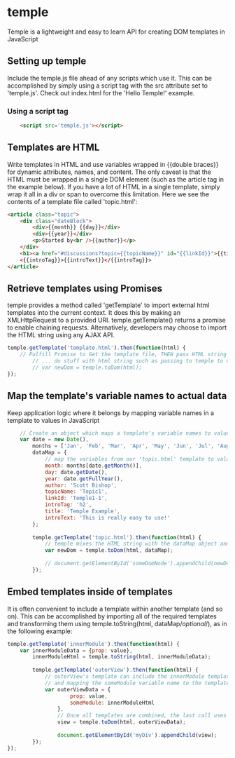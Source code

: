 # temple
Temple is a lightweight and easy to learn API for creating DOM templates in JavaScript

## Setting up temple
Include the temple.js file ahead of any scripts which use it. This can be accomplished by simply using a script tag with the src attribute set to 'temple.js'. Check out index.html for the 'Hello Temple!' example.

### Using a script tag
```HTML
    <script src='temple.js'></script>
```

## Templates are HTML
Write templates in HTML and use variables wrapped in {{double braces}} for dynamic attributes, names, and content.
The only caveat is that the HTML must be wrapped in a single DOM element (such as the article tag in the example below). If you have a lot of HTML in a single template, simply wrap it all in a div or span to overcome this limitation.
Here we see the contents of a template file called 'topic.html':
```HTML
<article class="topic">
    <div class="dateBlock">
        <div>{{month}} {{day}}</div>
        <div>{{year}}</div>
        <p>Started by<br />{{author}}</p>
    </div>
    <h1><a href="#discussions?topic={{topicName}}" id="{{linkId}}">{{title}}</a></h1>
    <{{introTag}}>{{introText}}</{{introTag}}>
</article>
```

## Retrieve templates using Promises
temple provides a method called 'getTemplate' to import external html templates into the current context. It does this by making an XMLHttpRequest to a provided URI. temple.getTemplate() returns a promise to enable chaining requests. Alternatively, developers may choose to import the HTML string using any AJAX API.
```JavaScript
temple.getTemplate('template.html').then(function(html) {
    // Fulfill Promise to Get the template file, THEN pass HTML string to the callback
        // ... do stuff with html string such as passing to temple to convert to DOM
        // var newDom = temple.toDom(html);
});
```

## Map the template's variable names to actual data
Keep application logic where it belongs by mapping variable names in a template to values in JavaScript
```JavaScript
    // Create an object which maps a template's variable names to values
    var date = new Date(),
        months = ['Jan', 'Feb', 'Mar', 'Apr', 'May', 'Jun', 'Jul', 'Aug', 'Sep', 'Oct', 'Nov', 'Dec'],
        dataMap = {
            // map the variables from our 'topic.html' template to values
            month: months[date.getMonth()],
            day: date.getDate(),
            year: date.getFullYear(),
            author: 'Scott Bishop',
            topicName: 'Topic1',
            linkId: 'Temple1-1',
            introTag: 'h2',
            title: 'Temple Example',
            introText: 'This is really easy to use!'
        };
        
        temple.getTemplate('topic.html').then(function(html) {
            // temple mixes the HTML string with the dataMap object and returns a DOM node/tree
            var newDom = temple.toDom(html, dataMap);
            
            // document.getElementById('someDomNode').appendChild(newDom);
        });
```

## Embed templates inside of templates
It is often convenient to include a template within another template (and so on). This can be accomplished by importing all of the required templates and transforming them using temple.toString(html, dataMap/*optional*/), as in the following example:
```JavaScript
temple.getTemplate('innerModule').then(function(html) {
    var innerModuleData = {prop: value},
        innerModuleHtml = temple.toString(html, innerModuleData);
        
        temple.getTemplate('outerView').then(function(html) {
            // outerView's template can include the innerModule template by using {{someModule}} in it's HTML
            // and mapping the someModule variable name to the template returned by our innerModuleHtml variable
            var outerViewData = {
                    prop: value,
                    someModule: innerModuleHtml
                },
                // Once all templates are combined, the last call uses toDom to return DOM rather than String
                view = temple.toDom(html, outerViewData);
                
                document.getElementById('myDiv').appendChild(view);
        });
});
```

